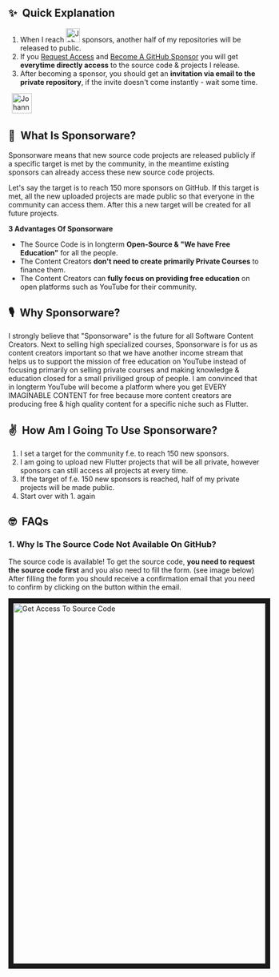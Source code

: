 ## ✨&ensp;Quick Explanation

1. When I reach <img alt="JohannesMilke | Sponsor" height="28px" src="https://firebasestorage.googleapis.com/v0/b/web-johannesmilke.appspot.com/o/other%2Fgithub%2Fsponsored%2Fsponsors_target.png?alt=media" /> sponsors, another half of my repositories will be released to public. 
2. If you [Request Access](https://johannesmilke.com/#/request "Request Access") and [Become A GitHub Sponsor](https://github.com/sponsors/JohannesMilke "Become A GitHub Sponsor") you will get **everytime directly access** to the source code & projects I release. 
3. After becoming a sponsor, you should get an **invitation via email to the private repository**, if the invite doesn't come instantly - wait some time.

&ensp;[<img alt="JohannesMilke | REQUEST" height="40px" src="https://firebasestorage.googleapis.com/v0/b/web-johannesmilke.appspot.com/o/other%2Fgithub%2Fsponsored%2Fbutton_request.png?alt=media" />](https://johannesmilke.com/#/request "REQUEST")

## 💖&ensp;What Is Sponsorware?

Sponsorware means that new source code projects are released publicly if a specific target is met by the community, in the meantime existing sponsors can already access these new source code projects.

Let's say the target is to reach 150 more sponsors on GitHub.
If this target is met, all the new uploaded projects are made public so that everyone in the community can access them. After this a new target will be created for all future projects.

**3 Advantages Of Sponsorware**

- The Source Code is in longterm **Open-Source & "We have Free Education"** for all the people.
- The Content Creators **don't need to create primarily Private Courses** to finance them.
- The Content Creators can **fully focus on providing free education** on open platforms such as YouTube for their community.

## 🎙️&ensp;Why Sponsorware?

I strongly believe that "Sponsorware" is the future for all Software Content Creators. Next to selling high specialized courses, Sponsorware is for us as content creators important so that we have another income stream that helps us to support the mission of free education on YouTube instead of focusing primarily on selling private courses and making knowledge & education closed for a small priviliged group of people.
I am convinced that in longterm YouTube will become a platform where you get EVERY IMAGINABLE CONTENT for free because more content creators are producing free & high quality content for a specific niche such as Flutter.

## ✌&ensp;How Am I Going To Use Sponsorware?

1) I set a target for the community f.e. to reach 150 new sponsors.
2) I am going to upload new Flutter projects that will be all private, however sponsors can still access all projects at every time.
3) If the target of f.e. 150 new sponsors is reached, half of my private projects will be made public.
4) Start over with 1. again

## 🤓&ensp;FAQs

### 1. Why Is The Source Code Not Available On GitHub?

The source code is available! To get the source code, **you need to request the source code first** and you also need to fill the form. (see image below) 
After filling the form you should receive a confirmation email that you need to confirm by clicking on the button within the email.

<a href="https://user-images.githubusercontent.com/44921899/117563862-f5d05e80-b0a8-11eb-87fe-6453d8ef6336.jpg"><img src="https://user-images.githubusercontent.com/44921899/117563862-f5d05e80-b0a8-11eb-87fe-6453d8ef6336.jpg" 
alt="Get Access To Source Code" width="720" border="10" /></a>

[sponsor]: https://github.com/sponsors/JohannesMilke
